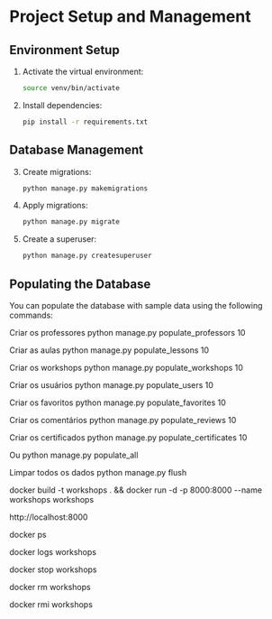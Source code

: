 # Project Setup and Management

## Environment Setup

1. Activate the virtual environment:
   ```bash
   source venv/bin/activate
   ```

2. Install dependencies:
   ```bash
   pip install -r requirements.txt
   ```

## Database Management

3. Create migrations:
   ```bash
   python manage.py makemigrations
   ```

4. Apply migrations:
   ```bash
   python manage.py migrate
   ```

5. Create a superuser:
   ```bash
   python manage.py createsuperuser
   ```

## Populating the Database

You can populate the database with sample data using the following commands:

Criar os professores
python manage.py populate_professors 10

Criar as aulas
python manage.py populate_lessons 10

Criar os workshops
python manage.py populate_workshops 10

Criar os usuários
python manage.py populate_users 10

Criar os favoritos
python manage.py populate_favorites 10

Criar os comentários
python manage.py populate_reviews 10

Criar os certificados
python manage.py populate_certificates 10

Ou
python manage.py populate_all

Limpar todos os dados
python manage.py flush



docker build -t workshops . && docker run -d -p 8000:8000 --name workshops workshops

http://localhost:8000

docker ps 

docker logs workshops

docker stop workshops

docker rm workshops

docker rmi workshops
